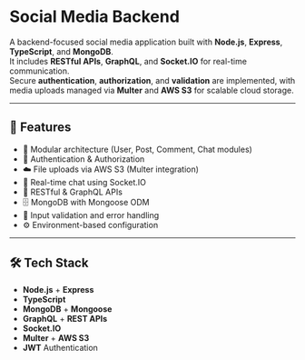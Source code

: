 # Social Media Backend

A backend-focused social media application built with **Node.js**, **Express**, **TypeScript**, and **MongoDB**.  
It includes **RESTful APIs**, **GraphQL**, and **Socket.IO** for real-time communication.  
Secure **authentication**, **authorization**, and **validation** are implemented, with media uploads managed via **Multer** and **AWS S3** for scalable cloud storage.

---

## 🚀 Features

- 🧩 Modular architecture (User, Post, Comment, Chat modules)
- 🔐 Authentication & Authorization
- ☁️ File uploads via AWS S3 (Multer integration)
- 💬 Real-time chat using Socket.IO
- 🧠 RESTful & GraphQL APIs
- 🗄️ MongoDB with Mongoose ODM
- 🧾 Input validation and error handling
- ⚙️ Environment-based configuration

---

## 🛠️ Tech Stack

- **Node.js** + **Express**
- **TypeScript**
- **MongoDB** + **Mongoose**
- **GraphQL** + **REST APIs**
- **Socket.IO**
- **Multer** + **AWS S3**
- **JWT** Authentication
